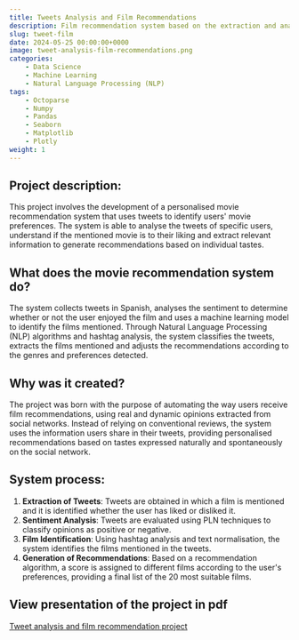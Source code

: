 ```yaml
---
title: Tweets Analysis and Film Recommendations
description: Film recommendation system based on the extraction and analysis of tweets to identify film preferences.
slug: tweet-film
date: 2024-05-25 00:00:00+0000
image: tweet-analysis-film-recommendations.png
categories:
    - Data Science
    - Machine Learning
    - Natural Language Processing (NLP)
tags:
    - Octoparse
    - Numpy
    - Pandas
    - Seaborn
    - Matplotlib
    - Plotly
weight: 1
---
```

## Project description:
This project involves the development of a personalised movie recommendation system that uses tweets to identify users' movie preferences. The system is able to analyse the tweets of specific users, understand if the mentioned movie is to their liking and extract relevant information to generate recommendations based on individual tastes.

## What does the movie recommendation system do?
The system collects tweets in Spanish, analyses the sentiment to determine whether or not the user enjoyed the film and uses a machine learning model to identify the films mentioned. Through Natural Language Processing (NLP) algorithms and hashtag analysis, the system classifies the tweets, extracts the films mentioned and adjusts the recommendations according to the genres and preferences detected.

## Why was it created?
The project was born with the purpose of automating the way users receive film recommendations, using real and dynamic opinions extracted from social networks. Instead of relying on conventional reviews, the system uses the information users share in their tweets, providing personalised recommendations based on tastes expressed naturally and spontaneously on the social network.

## System process:
1. **Extraction of Tweets**: Tweets are obtained in which a film is mentioned and it is identified whether the user has liked or disliked it.
2. **Sentiment Analysis**: Tweets are evaluated using PLN techniques to classify opinions as positive or negative.
3. **Film Identification**: Using hashtag analysis and text normalisation, the system identifies the films mentioned in the tweets.
4. **Generation of Recommendations**: Based on a recommendation algorithm, a score is assigned to different films according to the user's preferences, providing a final list of the 20 most suitable films.

## View presentation of the project in pdf
[Tweet analysis and film recommendation project](presentacion-resultados.pdf)